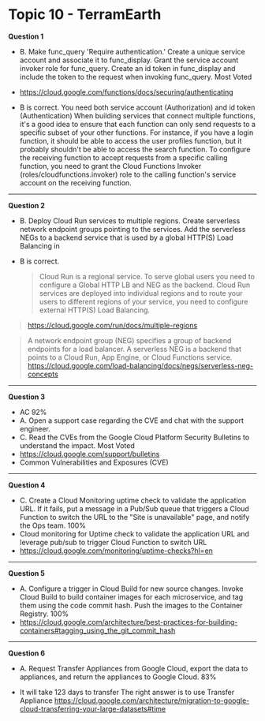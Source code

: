 # Topic 10 - TerramEarth

**Question 1**

- B. Make func_query 'Require authentication.' Create a unique service account and associate it to func_display. Grant the service account invoker role for func_query. Create an id token in func_display and include the token to the request when invoking func_query. Most Voted

- https://cloud.google.com/functions/docs/securing/authenticating

- B is correct. You need both service account (Authorization) and id token (Authentication)
  When building services that connect multiple functions, it's a good idea to ensure that each function can only send requests to a specific subset of your other functions. For instance, if you have a login function, it should be able to access the user profiles function, but it probably shouldn't be able to access the search function.
  To configure the receiving function to accept requests from a specific calling function, you need to grant the Cloud Functions Invoker (roles/cloudfunctions.invoker) role to the calling function's service account on the receiving function.

<hr />

**Question 2**

- B. Deploy Cloud Run services to multiple regions. Create serverless network endpoint groups pointing to the services. Add the serverless NEGs to a backend service that is used by a global HTTP(S) Load Balancing in

- B is correct.
  > Cloud Run is a regional service.
  > To serve global users you need to configure a Global HTTP LB and NEG as the backend.
  > Cloud Run services are deployed into individual regions and to route your users to different regions of your service, you need to configure external HTTP(S) Load Balancing.

> https://cloud.google.com/run/docs/multiple-regions

> A network endpoint group (NEG) specifies a group of backend endpoints for a load balancer.
> A serverless NEG is a backend that points to a Cloud Run, App Engine, or Cloud Functions service. https://cloud.google.com/load-balancing/docs/negs/serverless-neg-concepts

<hr />

**Question 3**

- AC 92%
- A. Open a support case regarding the CVE and chat with the support engineer.
- C. Read the CVEs from the Google Cloud Platform Security Bulletins to understand the impact. Most Voted
- https://cloud.google.com/support/bulletins
- Common Vulnerabilities and Exposures (CVE)

<hr />

**Question 4**

- C. Create a Cloud Monitoring uptime check to validate the application URL. If it fails, put a message in a Pub/Sub queue that triggers a Cloud Function to switch the URL to the "Site is unavailable" page, and notify the Ops team. 100%
- Cloud monitoring for Uptime check to validate the application URL and leverage pub/sub to trigger Cloud Function to switch URL
- https://cloud.google.com/monitoring/uptime-checks?hl=en

<hr />

**Question 5**

- A. Configure a trigger in Cloud Build for new source changes. Invoke Cloud Build to build container images for each microservice, and tag them using the code commit hash. Push the images to the Container Registry. 100%
- https://cloud.google.com/architecture/best-practices-for-building-containers#tagging_using_the_git_commit_hash

<hr />

**Question 6**

- A. Request Transfer Appliances from Google Cloud, export the data to appliances, and return the appliances to Google Cloud. 83%

- It will take 123 days to transfer
  The right answer is to use Transfer Appliance
  https://cloud.google.com/architecture/migration-to-google-cloud-transferring-your-large-datasets#time
